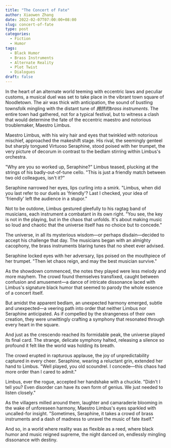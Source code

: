 ```yaml
---
title: "The Concert of Fate"
author: Xiaowen Zhang
date: 2022-02-07T07:00:00+08:00
slug: concert-of-fate
type: post
categories:
  - Fiction
  - Humor
tags:
  - Black Humor
  - Brass Instruments
  - Alternate Reality
  - Plot Twist
  - Dialogues
draft: false
---
```


In the heart of an alternate world teeming with eccentric laws and peculiar customs, a musical duel was set to take place in the vibrant town square of Noodletown. The air was thick with anticipation, the sound of bustling townsfolk mingling with the distant tune of *拥挤的brass instruments*. The entire town had gathered, not for a typical festival, but to witness a clash that would determine the fate of the eccentric maestro and notorious troublemaker, Maestro Limbus.

Maestro Limbus, with his wiry hair and eyes that twinkled with notorious mischief, approached the makeshift stage. His rival, the seemingly genteel but sharply tongued Virtuoso Seraphine, stood poised with her trumpet, the very picture of decorum in contrast to the bedlam stirring within Limbus's orchestra.

"Why are you so worked up, Seraphine?" Limbus teased, plucking at the strings of his badly-out-of-tune cello. "This is just a friendly match between two old colleagues, isn't it?"

Seraphine narrowed her eyes, lips curling into a smirk. "Limbus, when did you last refer to our duels as 'friendly'? Last I checked, your idea of 'friendly' left the audience in a stupor."

Not to be outdone, Limbus gestured gleefully to his ragtag band of musicians, each instrument a combatant in its own right. "You see, the key is not in the playing, but in the chaos that unfolds. It's about making music so loud and chaotic that the universe itself has no choice but to concede."

The universe, in all its mysterious wisdom—or perhaps disdain—decided to accept his challenge that day. The musicians began with an almighty cacophony, the brass instruments blaring tunes that no sheet ever advised.

Seraphine locked eyes with her adversary, lips poised on the mouthpiece of her trumpet. "Then let chaos reign, and may the best musician survive."

As the showdown commenced, the notes they played were less melody and more mayhem. The crowd found themselves transfixed, caught between confusion and amusement—a dance of intricate dissonance laced with Limbus's signature black humor that seemed to parody the whole essence of a concert itself.

But amidst the apparent bedlam, an unexpected harmony emerged, subtle and unexpected—a veering path into order that neither Limbus nor Seraphine anticipated. As if compelled by the strangeness of their own creation, they were unwittingly crafting a symphony that resonated through every heart in the square.

And just as the crescendo reached its formidable peak, the universe played its final card. The strange, delicate symphony halted, releasing a silence so profound it felt like the world was holding its breath.

The crowd erupted in rapturous applause, the joy of unpredictability captured in every cheer. Seraphine, wearing a reluctant grin, extended her hand to Limbus. "Well played, you old scoundrel. I concede—this chaos had more order than I cared to admit."

Limbus, ever the rogue, accepted her handshake with a chuckle. "Didn't I tell you? Even disorder can have its own form of genius. We just needed to listen closely."

As the villagers milled around them, laughter and camaraderie blooming in the wake of unforeseen harmony, Maestro Limbus's eyes sparkled with uncalled-for insight. "Sometimes, Seraphine, it takes a crowd of brass instruments and a dash of madness to unravel the music of fate itself."

And so, in a world where reality was as flexible as a reed, where black humor and music reigned supreme, the night danced on, endlessly mingling dissonance with destiny.